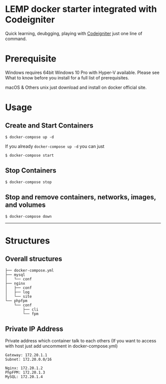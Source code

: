 # LEMP docker starter integrated with Codeigniter

Quick learning, deubgging, playing with [Codeigniter](https://codeigniter.com/) just one line of command.

# Prerequisite

Windows requires 64bit Windows 10 Pro with Hyper-V available. Please see What to know before you install for a full list of prerequisites.

macOS & Others unix just download and install on docker official site.

# Usage

## Create and Start Containers

```
$ docker-compose up -d
```

If you already ```docker-compose up -d``` you can just

```
$ docker-compose start
```

## Stop Containers

```
$ docker-compose stop
```

## Stop and remove containers, networks, images, and volumes

```
$ docker-compose down
```

---

# Structures

## Overall structures

```
├── docker-compose.yml
├── mysql
│   └── conf
├── nginx
│   ├── conf
│   ├── log
│   └── site
└── phpfpm
    └── conf
        ├── cli
        └── fpm
```
## Private IP Address

Private address which container talk to each others
(If you want to access with host just add uncomment in docker-compose.yml)

```
Gateway: 172.20.1.1
Subnet: 172.20.0.0/16

Nginx: 172.20.1.2
PhpFPM: 172.20.1.3
MySQL: 172.20.1.4
```
